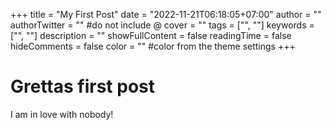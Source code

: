 +++
title = "My First Post"
date = "2022-11-21T06:18:05+07:00"
author = ""
authorTwitter = "" #do not include @
cover = ""
tags = ["", ""]
keywords = ["", ""]
description = ""
showFullContent = false
readingTime = false
hideComments = false
color = "" #color from the theme settings
+++

# Grettas first post

I am in love with nobody!